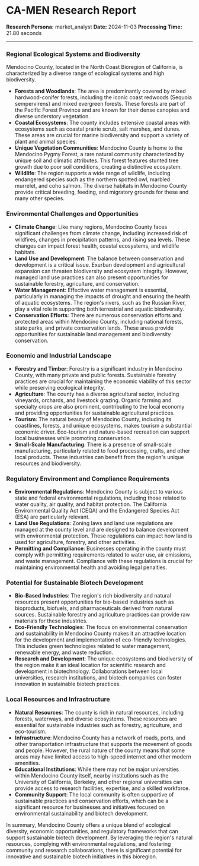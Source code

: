 # CA-MEN Research Report

**Research Persona:** market_analyst
**Date:** 2024-11-03
**Processing Time:** 21.80 seconds

---

### Regional Ecological Systems and Biodiversity

Mendocino County, located in the North Coast Bioregion of California, is characterized by a diverse range of ecological systems and high biodiversity.

- **Forests and Woodlands**: The area is predominantly covered by mixed hardwood-conifer forests, including the iconic coast redwoods (Sequoia sempervirens) and mixed evergreen forests. These forests are part of the Pacific Forest Province and are known for their dense canopies and diverse understory vegetation.
- **Coastal Ecosystems**: The county includes extensive coastal areas with ecosystems such as coastal prairie scrub, salt marshes, and dunes. These areas are crucial for marine biodiversity and support a variety of plant and animal species.
- **Unique Vegetation Communities**: Mendocino County is home to the Mendocino Pygmy Forest, a rare natural community characterized by unique soil and climatic attributes. This forest features stunted tree growth due to poor soil conditions, creating a distinctive ecosystem.
- **Wildlife**: The region supports a wide range of wildlife, including endangered species such as the northern spotted owl, marbled murrelet, and coho salmon. The diverse habitats in Mendocino County provide critical breeding, feeding, and migratory grounds for these and many other species.

### Environmental Challenges and Opportunities

- **Climate Change**: Like many regions, Mendocino County faces significant challenges from climate change, including increased risk of wildfires, changes in precipitation patterns, and rising sea levels. These changes can impact forest health, coastal ecosystems, and wildlife habitats.
- **Land Use and Development**: The balance between conservation and development is a critical issue. Exurban development and agricultural expansion can threaten biodiversity and ecosystem integrity. However, managed land use practices can also present opportunities for sustainable forestry, agriculture, and conservation.
- **Water Management**: Effective water management is essential, particularly in managing the impacts of drought and ensuring the health of aquatic ecosystems. The region's rivers, such as the Russian River, play a vital role in supporting both terrestrial and aquatic biodiversity.
- **Conservation Efforts**: There are numerous conservation efforts and protected areas within Mendocino County, including national forests, state parks, and private conservation lands. These areas provide opportunities for sustainable land management and biodiversity conservation.

### Economic and Industrial Landscape

- **Forestry and Timber**: Forestry is a significant industry in Mendocino County, with many private and public forests. Sustainable forestry practices are crucial for maintaining the economic viability of this sector while preserving ecological integrity.
- **Agriculture**: The county has a diverse agricultural sector, including vineyards, orchards, and livestock grazing. Organic farming and specialty crops are also prominent, contributing to the local economy and providing opportunities for sustainable agricultural practices.
- **Tourism**: The natural beauty of Mendocino County, including its coastlines, forests, and unique ecosystems, makes tourism a substantial economic driver. Eco-tourism and nature-based recreation can support local businesses while promoting conservation.
- **Small-Scale Manufacturing**: There is a presence of small-scale manufacturing, particularly related to food processing, crafts, and other local products. These industries can benefit from the region's unique resources and biodiversity.

### Regulatory Environment and Compliance Requirements

- **Environmental Regulations**: Mendocino County is subject to various state and federal environmental regulations, including those related to water quality, air quality, and habitat protection. The California Environmental Quality Act (CEQA) and the Endangered Species Act (ESA) are particularly relevant.
- **Land Use Regulations**: Zoning laws and land use regulations are managed at the county level and are designed to balance development with environmental protection. These regulations can impact how land is used for agriculture, forestry, and other activities.
- **Permitting and Compliance**: Businesses operating in the county must comply with permitting requirements related to water use, air emissions, and waste management. Compliance with these regulations is crucial for maintaining environmental health and avoiding legal penalties.

### Potential for Sustainable Biotech Development

- **Bio-Based Industries**: The region's rich biodiversity and natural resources present opportunities for bio-based industries such as bioproducts, biofuels, and pharmaceuticals derived from natural sources. Sustainable forestry and agriculture practices can provide raw materials for these industries.
- **Eco-Friendly Technologies**: The focus on environmental conservation and sustainability in Mendocino County makes it an attractive location for the development and implementation of eco-friendly technologies. This includes green technologies related to water management, renewable energy, and waste reduction.
- **Research and Development**: The unique ecosystems and biodiversity of the region make it an ideal location for scientific research and development in biotechnology. Collaborations between local universities, research institutions, and biotech companies can foster innovation in sustainable biotech practices.

### Local Resources and Infrastructure

- **Natural Resources**: The county is rich in natural resources, including forests, waterways, and diverse ecosystems. These resources are essential for sustainable industries such as forestry, agriculture, and eco-tourism.
- **Infrastructure**: Mendocino County has a network of roads, ports, and other transportation infrastructure that supports the movement of goods and people. However, the rural nature of the county means that some areas may have limited access to high-speed internet and other modern amenities.
- **Educational Institutions**: While there may not be major universities within Mendocino County itself, nearby institutions such as the University of California, Berkeley, and other regional universities can provide access to research facilities, expertise, and a skilled workforce.
- **Community Support**: The local community is often supportive of sustainable practices and conservation efforts, which can be a significant resource for businesses and initiatives focused on environmental sustainability and biotech development.

In summary, Mendocino County offers a unique blend of ecological diversity, economic opportunities, and regulatory frameworks that can support sustainable biotech development. By leveraging the region's natural resources, complying with environmental regulations, and fostering community and research collaborations, there is significant potential for innovative and sustainable biotech initiatives in this bioregion.